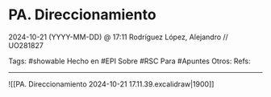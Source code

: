 # PA. Direccionamiento
2024-10-21 (YYYY-MM-DD) @ 17:11
Rodríguez López, Alejandro // UO281827

Tags:
	#showable
	Hecho en #EPI
	Sobre #RSC
	Para #Apuntes
	Otros:
	Refs:
 
<hr>

![[PA. Direccionamiento 2024-10-21 17.11.39.excalidraw|1900]]
